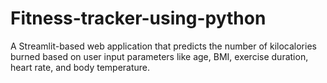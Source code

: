 # Fitness-tracker-using-python
A Streamlit-based web application that predicts the number of kilocalories burned based on user input parameters like age, BMI, exercise duration, heart rate, and body temperature.
